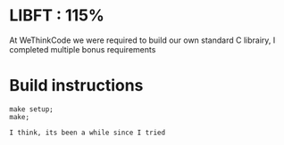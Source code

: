 # LIBFT : 115%

At WeThinkCode we were required to build our own standard C librairy, I completed multiple bonus requirements

# Build instructions
    make setup;
    make;

`I think, its been a while since I tried`
